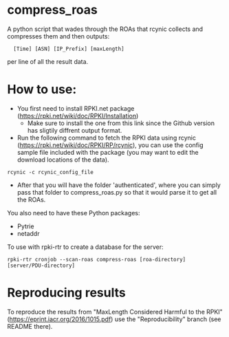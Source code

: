 # compress_roas
A python script that wades through the ROAs that rcynic collects and compresses them and then outputs:

```shell
  [Time] [ASN] [IP_Prefix] [maxLength]
```

per line of all the result data.

# How to use:
- You first need to install RPKI.net package (https://rpki.net/wiki/doc/RPKI/Installation)
    - Make sure to install the one from this link since the Github version has sligtily diffrent output format.
- Run the following command to fetch the RPKI data using rcynic (https://rpki.net/wiki/doc/RPKI/RP/rcynic), you can use the      config sample file included with the package (you may want to edit the download locations of the data).

 ```
 rcynic -c rcynic_config_file
 ```
 - After that you will have the folder 'authenticated', where you can simply pass that folder to compress_roas.py so that it would parse it to get all the ROAs.
 
You also need to have these Python packages:
 - Pytrie
 - netaddr


To use with rpki-rtr to create a database for the server:

```shell
rpki-rtr cronjob --scan-roas compress-roas [roa-directory] [server/PDU-directory]
```

# Reproducing results 
To reproduce the results from "MaxLength Considered Harmful to the RPKI" (https://eprint.iacr.org/2016/1015.pdf) use the "Reproducibility" branch (see README there).
